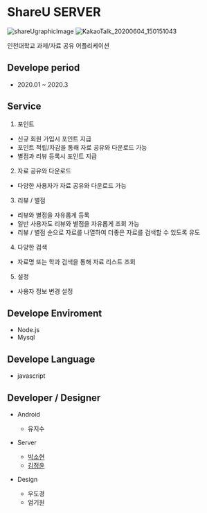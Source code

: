 # ShareU SERVER

 ![shareUgraphicImage](https://user-images.githubusercontent.com/40001772/80809597-f6fcbf00-8bfc-11ea-8fe0-49d9130bf1da.jpg)
 ![KakaoTalk_20200604_150151043](https://user-images.githubusercontent.com/40001772/83720666-7a825380-a674-11ea-8bec-66b7a0eff3ca.jpg)

인천대학교 과제/자료 공유 어플리케이션


## Develope period

- 2020.01 ~ 2020.3

## Service 

1. 포인트

- 신규 회원 가입시 포인트 지급
- 포인트 적립/차감을 통해 자료 공유와 다운로드 가능
- 별점과 리뷰 등록시 포인트 지급


2. 자료 공유와 다운로드

- 다양한 사용자가 자료 공유와 다운로드 가능


3. 리뷰 / 별점 

- 리뷰와 별점을 자유롭게 등록
- 일반 사용자도 리뷰와 별점을 자유롭게 조회 가능
- 리뷰 / 별점 순으로 자료를 나열하여 더좋은 자료를 검색할 수 있도록 유도

4. 다양한 검색
- 자료명 또는 학과 검색을 통해 자료 리스트 조회

5. 설정

- 사용자 정보 변경 설정

## Develope Enviroment

- Node.js
- Mysql

## Develope Language

- javascript

## Developer / Designer

- Android

  - 유지수

- Server

  - [박소현](https://github.com/sohyeonpark0901)
  - [김정윤](https://github.com/rlawjddbs963@naver.com)

- Design

  - 우도경
  - 엄기원
